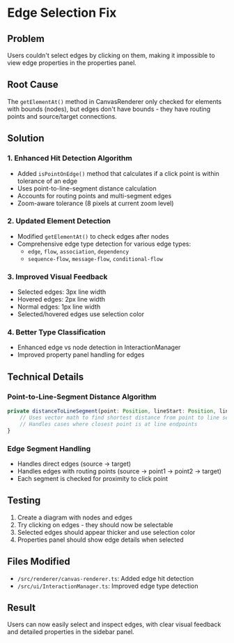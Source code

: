 # Edge Selection Fix

## Problem
Users couldn't select edges by clicking on them, making it impossible to view edge properties in the properties panel.

## Root Cause
The `getElementAt()` method in CanvasRenderer only checked for elements with bounds (nodes), but edges don't have bounds - they have routing points and source/target connections.

## Solution

### 1. Enhanced Hit Detection Algorithm
- Added `isPointOnEdge()` method that calculates if a click point is within tolerance of an edge
- Uses point-to-line-segment distance calculation
- Accounts for routing points and multi-segment edges
- Zoom-aware tolerance (8 pixels at current zoom level)

### 2. Updated Element Detection
- Modified `getElementAt()` to check edges after nodes
- Comprehensive edge type detection for various edge types:
  - `edge`, `flow`, `association`, `dependency`
  - `sequence-flow`, `message-flow`, `conditional-flow`

### 3. Improved Visual Feedback
- Selected edges: 3px line width
- Hovered edges: 2px line width  
- Normal edges: 1px line width
- Selected/hovered edges use selection color

### 4. Better Type Classification
- Enhanced edge vs node detection in InteractionManager
- Improved property panel handling for edges

## Technical Details

### Point-to-Line-Segment Distance Algorithm
```typescript
private distanceToLineSegment(point: Position, lineStart: Position, lineEnd: Position): number {
    // Uses vector math to find shortest distance from point to line segment
    // Handles cases where closest point is at line endpoints
}
```

### Edge Segment Handling
- Handles direct edges (source → target)
- Handles edges with routing points (source → point1 → point2 → target)
- Each segment is checked for proximity to click point

## Testing
1. Create a diagram with nodes and edges
2. Try clicking on edges - they should now be selectable
3. Selected edges should appear thicker and use selection color
4. Properties panel should show edge details when selected

## Files Modified
- `/src/renderer/canvas-renderer.ts`: Added edge hit detection
- `/src/ui/InteractionManager.ts`: Improved edge type detection

## Result
Users can now easily select and inspect edges, with clear visual feedback and detailed properties in the sidebar panel.